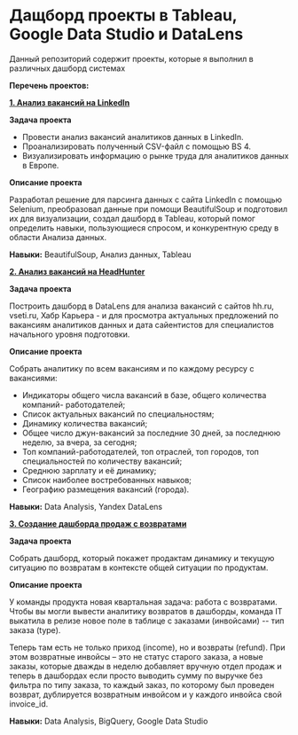 # Дащборд проекты в Tableau, Google Data Studio и DataLens

Данный репозиторий содержит проекты, которые я выполнил в различных дашборд системах

**Перечень проектов:**

[**1. Анализ вакансий на LinkedIn**](https://github.com/TimurSalakhetdinov/Dashboard_projects/tree/main/Linkedin_vacancies_analysis)

**Задача проекта**

- Провести анализ вакансий аналитиков данных в LinkedIn.
- Проанализировать полученный CSV-файл с помощью BS 4.
- Визуализировать информацию о рынке труда для аналитиков данных в Европе. 

**Описание проекта**

Разработал решение для парсинга данных с сайта LinkedIn с помощью Selenium, преобразовал данные при помощи BeautifulSoup и подготовил их для визуализации, создал дашборд в Tableau, который помог определить навыки, пользующиеся спросом, и конкурентную среду в области Анализа данных.

**Навыки:** BeautifulSoup, Анализ данных, Tableau

[**2. Анализ вакансий на HeadHunter**](https://github.com/TimurSalakhetdinov/Dashboard_projects/tree/main/HH_vacancies_analysis)

**Задача проекта**

Построить дашборд в DataLens для анализа вакансий с сайтов hh.ru, vseti.ru, Хабр Карьера - и для просмотра актуальных предложений по вакансиям аналитиков данных и дата сайентистов для специалистов начального уровня подготовки.

**Описание проекта**

Собрать аналитику по всем вакансиям и по каждому ресурсу с вакансиями:

- Индикаторы общего числа вакансий в базе, общего количества компаний- работодателей;
- Список актуальных вакансий по специальностям;
- Динамику количества вакансий;
- Общее число джун-вакансий за последние 30 дней, за последнюю неделю, за вчера, за сегодня;
- Топ компаний-работодателей, топ отраслей, топ городов, топ специальностей по количеству вакансий;
- Среднюю зарплату и её динамику;
- Список наиболее востребованных навыков;
- Географию размещения вакансий (города).

**Навыки:** Data Analysis, Yandex DataLens

[**3. Создание дашборда продаж с возвратами**](https://github.com/TimurSalakhetdinov/Dashboard_projects/tree/main/Google_data_studio_project)

**Задача проекта**

Cобрать дашборд, который покажет продактам динамику и текущую ситуацию по возвратам в контексте общей ситуации по продуктам.

**Описание проекта**

У команды продукта новая квартальная задача: работа с возвратами. Чтобы вы могли вывести аналитику возвратов в дашборды, команда IT выкатила в релизе новое поле в таблице с заказами (инвойсами) -- тип заказа (type).

Теперь там есть не только приход (income), но и возвраты (refund). При этом возвратные инвойсы – это не статус старого заказа, а новые заказы, которые дважды в неделю добавляет вручную отдел продаж и теперь в дашбордах если просто выводить сумму по выручке без фильтра по типу заказа, то каждый заказ, по которому был проведен возврат, дублируется возвратным инвойсом и у каждого инвойса свой invoice_id.

**Навыки:** Data Analysis, BigQuery, Google Data Studio
